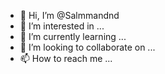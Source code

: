 - 👋 Hi, I’m @Salmmandnd
- 👀 I’m interested in ...
- 🌱 I’m currently learning ...
- 💞️ I’m looking to collaborate on ...
- 📫 How to reach me ...

<!---
Salmmandnd/Salmmandnd is a ✨ special ✨ repository because its `README.md` (this file) appears on your GitHub profile.
You can click the Preview link to take a look at your changes.
--->
